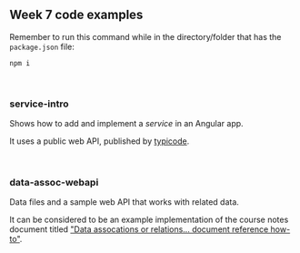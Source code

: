 ## Week 7 code examples

Remember to run this command while in the directory/folder that has the `package.json` file:

```
npm i
```

<br>

### service-intro

Shows how to add and implement a *service* in an Angular app. 

It uses a public web API, published by [typicode](https://jsonplaceholder.typicode.com).

<br>

### data-assoc-webapi

Data files and a sample web API that works with related data. 

It can be considered to be an example implementation of the course notes document titled ["Data assocations or relations... document reference how-to"](https://bti425.ca/notes/data-assoc-doc-ref-how-to).

<br>
